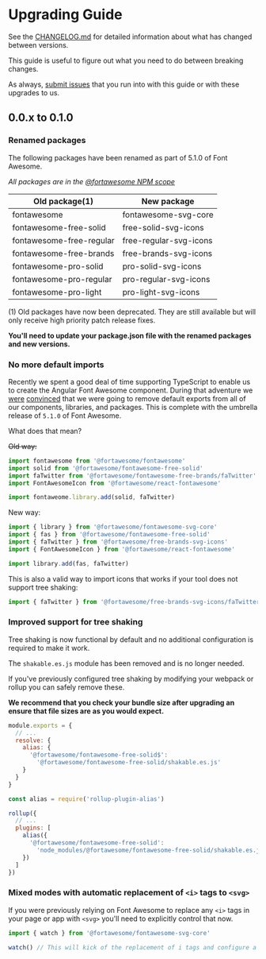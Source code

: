 # Upgrading Guide

See the [CHANGELOG.md](./CHANGELOG.md) for detailed information about what has changed between versions.

This guide is useful to figure out what you need to do between breaking changes.

As always, [submit issues](https://github.com/FortAwesome/react-fontawesome/issues/new) that you run into with this guide or with these upgrades to us.

## 0.0.x to 0.1.0

### Renamed packages

The following packages have been renamed as part of 5.1.0 of Font Awesome.

_All packages are in the [@fortawesome NPM scope](https://www.npmjs.com/search?q=scope:fortawesome&page=1&ranking=optimal)_

| Old package(1)           | New package            |
| ------------------------ | ---------------------- |
| fontawesome              | fontawesome-svg-core   |
| fontawesome-free-solid   | free-solid-svg-icons   |
| fontawesome-free-regular | free-regular-svg-icons |
| fontawesome-free-brands  | free-brands-svg-icons  |
| fontawesome-pro-solid    | pro-solid-svg-icons    |
| fontawesome-pro-regular  | pro-regular-svg-icons  |
| fontawesome-pro-light    | pro-light-svg-icons    |

(1) Old packages have now been deprecated. They are still available but will only receive high priority patch release fixes.

**You'll need to update your package.json file with the renamed packages and new versions.**

### No more default imports

Recently we spent a good deal of time supporting TypeScript to enable us to
create the Angular Font Awesome component. During that adventure we
[were](https://basarat.gitbooks.io/typescript/docs/tips/defaultIsBad.html)
[convinced](https://blog.neufund.org/why-we-have-banned-default-exports-and-you-should-do-the-same-d51fdc2cf2ad)
that we were going to remove default exports from all of our components,
libraries, and packages. This is complete with the umbrella release of `5.1.0` of Font Awesome.

What does that mean?

~~Old way:~~

```javascript
import fontawesome from '@fortawesome/fontawesome'
import solid from '@fortawesome/fontawesome-free-solid'
import faTwitter from '@fortawesome/fontawesome-free-brands/faTwitter'
import FontAwesomeIcon from '@fortawesome/react-fontawesome'

import fontaweome.library.add(solid, faTwitter)
```

New way:

```javascript
import { library } from '@fortawesome/fontawesome-svg-core'
import { fas } from '@fortawesome/fontawesome-free-solid'
import { faTwitter } from '@fortawesome/free-brands-svg-icons'
import { FontAwesomeIcon } from '@fortawesome/react-fontawesome'

import library.add(fas, faTwitter)
```

This is also a valid way to import icons that works if your tool does not support tree shaking:

```javascript
import { faTwitter } from '@fortawesome/free-brands-svg-icons/faTwitter'
```

### Improved support for tree shaking

Tree shaking is now functional by default and no additional configuration is required to make it work.

The `shakable.es.js` module has been removed and is no longer needed.

If you've previously configured tree shaking by modifying your webpack or rollup you can safely remove these.

**We recommend that you check your bundle size after upgrading an ensure that file sizes are as you would expect.**

```javascript
module.exports = {
  // ...
  resolve: {
    alias: {
      '@fortawesome/fontawesome-free-solid$':
        '@fortawesome/fontawesome-free-solid/shakable.es.js'
    }
  }
}
```

```javascript
const alias = require('rollup-plugin-alias')

rollup({
  // ...
  plugins: [
    alias({
      '@fortawesome/fontawesome-free-solid':
        'node_modules/@fortawesome/fontawesome-free-solid/shakable.es.js'
    })
  ]
})
```

### Mixed modes with automatic replacement of `<i>` tags to `<svg>`

If you were previously relying on Font Awesome to replace any `<i>` tags in
your page or app with `<svg>` you'll need to explicitly control that now.

```javascript
import { watch } from '@fortawesome/fontawesome-svg-core'

watch() // This will kick of the replacement of i tags and configure a MutationObserver
```
